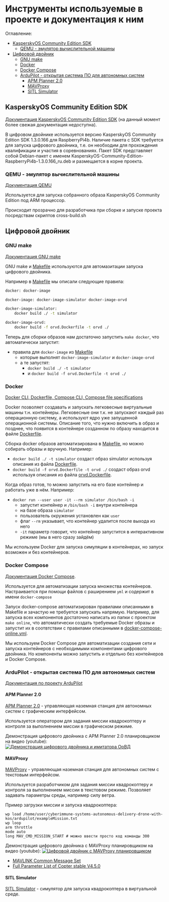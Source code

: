 # Инструменты используемые в проекте и документация к ним

Оглавление:

- [KasperskyOS Community Edition SDK](#kasperskyos-community-edition-sdk)
  - [QEMU - эмулятор вычислительной машины](#qemu---эмулятор-вычислительной-машины)
- [Цифровой двойник](#цифровой-двойник)
  - [GNU make](#gnu-make)
  - [Docker](#docker)
  - [Docker Compose](#docker-compose)
  - [ArduPilot - открытая система ПО для автономных систем](#ardupilot---открытая-система-по-для-автономных-систем)
    - [APM Planner 2.0](#apm-planner-20)
    - [MAVProxy](#mavproxy)
    - [SITL Simulator](#sitl-simulator)
  
## KasperskyOS Community Edition SDK

[Документация KasperskyOS Community Edition SDK](https://support.kaspersky.ru/help/KCE/1.1/ru-RU/whats_new.htm) (на данный момент более свежая документация недоступна).

В цифровом двойнике используется версию KasperskyOS Community Edition SDK 1.3.0.166 для RaspberryPi4b.
Наличие пакета с SDK требуется для запуска цифрового двойника, т.е. он необходим для прохождения квалификации и участия в соревнованиях.
Пакет SDK представляет собой Debian-пакет с именем KasperskyOS-Community-Edition-RaspberryPi4b-1.3.0.166_ru.deb и размещается в корне проекта.

### QEMU - эмулятор вычислительной машины

[Документация QEMU](https://www.qemu.org/docs/master/)

Используется для запуска собранного образа KasperskyOS Community Edition под ARM процессор.

Происходит прозрачно для разработчика при сборке и запуске проекта посредствам скриптов cross-build.sh

## Цифровой двойник

### GNU make

[Документация GNU make](https://www.gnu.org/software/make/manual/make.html)

GNU make и [Makefile](https://github.com/cyberimmunity-edu/cyberimmune-systems-autonomous-delivery-drone-with-kos/blob/main/Makefile) используются для автомазитации запуска цифрового двойника.

Например в [Makefile](https://github.com/cyberimmunity-edu/cyberimmune-systems-autonomous-delivery-drone-with-kos/blob/main/Makefile) мы описали следующие правила:

```bash
docker: docker-image

docker-image: docker-image-simulator docker-image-orvd

docker-image-simulator:
    docker build ./ -t simulator

docker-image-orvd:
    docker build -f orvd.Dockerfile -t orvd ./
```

Теперь для сборки образов нам достаточно запустить `make docker`, что автоматически запустит:

- правила для `docker-image` из [Makefile](https://github.com/cyberimmunity-edu/cyberimmune-systems-autonomous-delivery-drone-with-kos/blob/main/Makefile)
  - которые выполнят `docker-image-simulator` и `docker-image-orvd`
  - а те запустят:
    - `docker build ./ -t simulator`
    - и `docker build -f orvd.Dockerfile -t orvd ./`

### Docker

[Docker CLI, Dockerfile, Compose CLI, Compose file specifications](https://docs.docker.com/reference/)

Docker позволяет создавать и запускать легковесные виртуальные машины т.н. контейнеры. Легковесные они т.к. не запускают каждый раз операционную систему, а используют ядро уже запущенной операционной системы.
Описание того, что нужно включить в образ и позднее, что появится в контейнере созданном по образу находится в файле [Dockerfile](https://github.com/cyberimmunity-edu/cyberimmune-systems-autonomous-delivery-drone-with-kos/blob/main/Dockerfile).

Сборка docker образов автоматизирована в [Makefile](https://github.com/cyberimmunity-edu/cyberimmune-systems-autonomous-delivery-drone-with-kos/blob/main/Makefile), но можно собирать образы и вручную.
Например:

- `docker build ./ -t simulator` создаст образ simulator используя описания из файла [Dockerfile](https://github.com/cyberimmunity-edu/cyberimmune-systems-autonomous-delivery-drone-with-kos/blob/main/Dockerfile).
- `docker build -f orvd.Dockerfile -t orvd ./` создаст образ orvd используя описания из файла [orvd.Dockerfile](https://github.com/cyberimmunity-edu/cyberimmune-systems-autonomous-delivery-drone-with-kos/blob/main/orvd.Dockerfile).

Когда образ готов, то можно запустить на его базе контейнер и работать уже в нём.
Например:

- `docker run --user user -it --rm simulator /bin/bash -i`
  - запустит контейнер и `/bin/bash -i` внутри контейнера
  - на базе образа `simulator`
  - пользователь окружения установлен как `user`
  - флаг `--rm` указывает, что контейнер удалится после выхода из него
  - `-it` параметр говорит, что контейнер запустится в интерактивном режиме (мы в него сразу зайдём)

Мы используем Docker для запуска симуляции в контейнерах, но запуск возможен и без контейнеров.

### Docker Compose

[Документация Docker Compose](https://docs.docker.com/compose/).

Используется для автоматизации запуска множества контейнеров. Настраивается при помощи файлов с раширением `yml` и содержит в имени `docker-compose`

Запуск docker-compose автоматизирован правилами описанными в Makefile и зачастую не требуется запускать напрямую.
Например, для запуска всех компонентов достаточно написать из папки с проектом `make online`, что автоматически создать требуемые Docker образы и запустит их в соотвтствии с правилами описанными в [docker-compose-online.yml](https://github.com/cyberimmunity-edu/cyberimmune-systems-autonomous-delivery-drone-with-kos/blob/main/docker-compose-online.yml).

Мы используем Docker Compose для автоматизации создания сети и запуска контейнеров с необходимыми компонентами цифрового двойника. Но компоненты можно запустить и отдельно без контейнеров и Docker Compose.

### ArduPilot - открытая система ПО для автономных систем

[Документация по проекту ArduPilot](https://ardupilot.org/dev/index.html)

#### APM Planner 2.0

[APM Planner 2.0](https://ardupilot.org/planner2/) - управляющая наземная станция для автономных систем с графическим интерфейсом.

Используется оператором для задания миссии квадрокоптеру и контроля за выполнением миссии в графическом режиме.

Демонстрация цифрового двойника с APM Planner 2.0 планировщиком на видео (youtube):
[![Демонстрация цифрового двойника и имитатора ОрВД](https://img.youtube.com/vi/ytzJ13hsMwg/0.jpg)](https://www.youtube.com/watch?v=ytzJ13hsMwg&t=305)

#### MAVProxy

[MAVProxy](https://ardupilot.org/mavproxy/index.html) - управляющая наземная станция для автономных систем с текстовым интерфейсом.

Используется разработчиком для задания миссии квадрокоптеру и контроля за выполнением миссии в текстовом режиме. Позволяет задавать параметры среды, например силу ветра.

Пример загрузки миссии и запуска квадрокоптера:

```text
wp load /home/user/cyberimmune-systems-autonomous-delivery-drone-with-kos/ardupilot/exampleMission.txt
wp loop
arm throttle
mode auto
long MAV_CMD_MISSION_START # можно ввести просто код команды 300
```

Демонстрация цифрового двойника с MAVProxy планировщиком на видео (youtube):
[![Цифровой двойник с MAVProxy планировщиком](https://img.youtube.com/vi/-VbmFeQ1A-Q/0.jpg)](https://www.youtube.com/watch?v=-VbmFeQ1A-Q)

- [MAVLINK Common Message Set](https://mavlink.io/en/messages/common.html)
- [Full Parameter List of Copter stable V4.5.0](https://ardupilot.org/copter/docs/parameters-Copter-stable-V4.5.0.html)

#### SITL Simulator

[SITL Simulator](https://ardupilot.org/dev/docs/sitl-simulator-software-in-the-loop.html) - симулятор для запуска квадрокоптера в виртуальной среде.
